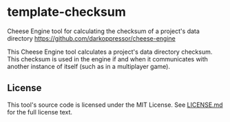 # template-checksum

Cheese Engine tool for calculating the checksum of a project's data directory
https://github.com/darkoppressor/cheese-engine

This Cheese Engine tool calculates a project's data directory checksum. This checksum is used in the engine
if and when it communicates with another instance of itself (such as in a multiplayer game).

## License

This tool's source code is licensed under the MIT License. See [LICENSE.md](docs/LICENSE.md) for the full license text.
